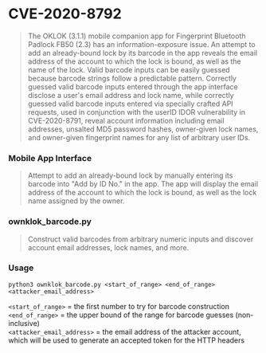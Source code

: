 # CVE-2020-8792
>The OKLOK (3.1.1) mobile companion app for Fingerprint Bluetooth Padlock FB50 (2.3) has an information-exposure issue. An attempt to add an already-bound lock by its barcode in the app reveals the email address of the account to which the lock is bound, as well as the name of the lock. Valid barcode inputs can be easily guessed because barcode strings follow a predictable pattern. Correctly guessed valid barcode inputs entered through the app interface disclose a user's email address and lock name, while correctly guessed valid barcode inputs entered via specially crafted API requests, used in conjunction with the userID IDOR vulnerability in CVE-2020-8791, reveal account information including email addresses, unsalted MD5 password hashes, owner-given lock names, and owner-given fingerprint names for any list of arbitrary user IDs. 

### Mobile App Interface
>Attempt to add an already-bound lock by manually entering its barcode into "Add by ID No." in the app. The app will display the email address of the account to which the lock is bound, as well as the lock name assigned by the owner.

### ownklok_barcode.py
>Construct valid barcodes from arbitrary numeric inputs and discover account email addresses, lock names, and more.

### Usage
```python3 ownklok_barcode.py <start_of_range> <end_of_range> <attacker_email_address>```

`<start_of_range>` = the first number to try for barcode construction <br/>
`<end_of_range>` = the upper bound of the range for barcode guesses (non-inclusive) <br/>
`<attacker_email_address>` = the email address of the attacker account, which will be used to generate an accepted token for the HTTP headers
